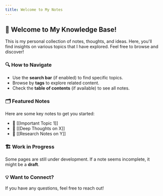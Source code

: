 ```yaml
---
title: Welcome to My Notes
---
```


## 📖 Welcome to My Knowledge Base!

This is my personal collection of notes, thoughts, and ideas. Here, you'll find insights on various topics that I have explored. Feel free to browse and discover!

### 🔍 How to Navigate
- Use the **search bar** (if enabled) to find specific topics.
- Browse by **tags** to explore related content.
- Check the **table of contents** (if available) to see all notes.

### 🗂️ Featured Notes
Here are some key notes to get you started:
- 📜 [[Important Topic 1]]
- 🧠 [[Deep Thoughts on X]]
- 🔬 [[Research Notes on Y]]

### 🏗️ Work in Progress
Some pages are still under development. If a note seems incomplete, it might be a **draft**.

### 💡 Want to Connect?
If you have any questions, feel free to reach out!
